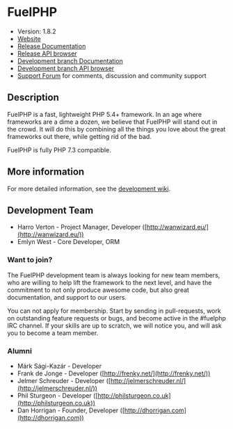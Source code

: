 # FuelPHP

* Version: 1.8.2
* [Website](https://fuelphp.com/)
* [Release Documentation](https://fuelphp.com/docs)
* [Release API browser](https://fuelphp.com/api)
* [Development branch Documentation](https://fuelphp.com/dev-docs)
* [Development branch API browser](https://fuelphp.com/dev-api)
* [Support Forum](https://forums.fuelphp.com) for comments, discussion and community support

## Description

FuelPHP is a fast, lightweight PHP 5.4+ framework. In an age where frameworks are a dime a dozen, we believe that FuelPHP will stand out in the crowd. It will do this by combining all the things you love about the great frameworks out there, while getting rid of the bad.

FuelPHP is fully PHP 7.3 compatible.

## More information

For more detailed information, see the [development wiki](https://github.com/fuelphp/fuelphp/wiki).

## Development Team

* Harro Verton - Project Manager, Developer ([http://wanwizard.eu/](http://wanwizard.eu/))
* Emlyn West - Core Developer, ORM

### Want to join?

The FuelPHP development team is always looking for new team members, who are willing to help lift the framework to the next level, and have the commitment to not only produce awesome code, but also great documentation, and support to our users.

You can not apply for membership. Start by sending in pull-requests, work on outstanding feature requests or bugs, and become active in the #fuelphp IRC channel. If your skills are up to scratch, we will notice you, and will ask you to become a team member.

### Alumni

* Márk Sági-Kazár - Developer
* Frank de Jonge - Developer ([http://frenky.net/](http://frenky.net/))
* Jelmer Schreuder - Developer ([http://jelmerschreuder.nl/](http://jelmerschreuder.nl/))
* Phil Sturgeon - Developer ([http://philsturgeon.co.uk](http://philsturgeon.co.uk))
* Dan Horrigan - Founder, Developer ([http://dhorrigan.com](http://dhorrigan.com))
